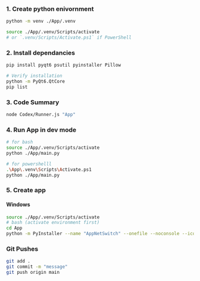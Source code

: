 ### 1. Create python enivornment  
```bash
python -m venv ./App/.venv
```  
```bash
source ./App/.venv/Scripts/activate
# or `.venv/Scripts/Activate.ps1` if PowerShell
```  
### 2. Install dependancies  
```bash
pip install pyqt6 psutil pyinstaller Pillow
```  
```bash
# Verify installation
python -m PyQt6.QtCore
pip list
```  

### 3. Code Summary  
```bash
node Codex/Runner.js "App"
```  

### 4. Run App in dev mode  
```bash
# for bash
source ./App/.venv/Scripts/activate
python ./App/main.py 
```  
```bash
# for powershelll
.\App\.venv\Scripts\Activate.ps1
python ./App/main.py 
```  

### 5. Create app
#### Windows  
```bash
source ./App/.venv/Scripts/activate
# bash (activate environment first)
cd App
python -m PyInstaller --name "AppNetSwitch" --onefile --noconsole --icon="Extras/File_Icon.ico" main.py
```  

### Git Pushes
```bash
git add .
git commit -m "message"
git push origin main
```  